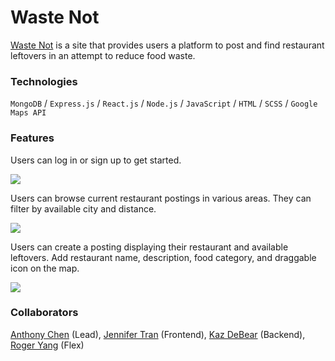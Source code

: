 # Waste Not 

[Waste Not](https://waste-not-aa.herokuapp.com/#/) is a site that provides users a platform to post and find restaurant leftovers in an attempt to reduce food waste.

### Technologies

`MongoDB` / `Express.js` / `React.js` / `Node.js` / `JavaScript` / `HTML` / `SCSS` / `Google Maps API`

### Features

Users can log in or sign up to get started.

![](media/splash.png)

Users can browse current restaurant postings in various areas. They can filter by available city and distance.

![](media/restaurants-page.gif)

Users can create a posting displaying their restaurant and available leftovers. Add restaurant name, description, food category, and draggable icon on the map.

![](media/upload-page.gif) 

### Collaborators

[Anthony Chen](https://github.com/simpleistruth) (Lead), [Jennifer Tran](https://github.com/juniprs) (Frontend), [Kaz DeBear](https://github.com/k99909) (Backend), [Roger Yang](https://github.com/RogerHYang) (Flex)

